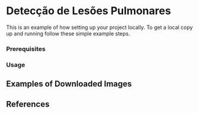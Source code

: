# Detecção de Lesões Pulmonares

This is an example of how setting up your project locally.
To get a local copy up and running follow these simple example steps.

### Prerequisites

<!--

All necessary prerequisites are already installed in docker container

-->

### Usage

<!--

1. Get access for Google Earth Engine (GEE) at [signup](https://earthengine.google.com/signup/)
2. Inside the container previously created, run this command to authenticate your account:
```sh
earthengine authenticate
```
3. Enter in the folder **OLACEFS_DAM/1_Script_GEE/gee** and run:
```sh
python googleEarthEngine.py
```
-->

<!-- Examples of Downloaded Images -->
## Examples of Downloaded Images

<!--

Example of a tailing dam image extract from the years of 2016 to 2019 from sentinel and landsat satellites

![](https://github.com/edemir-matcomp/OLACEFS_DAM/blob/master/1_Script_GEE/example_gee_sentinel_landsat.png)

-->

<!-- References -->
## References

<!--

For more examples, please refer to the Google Earth Engine [Documentation](https://developers.google.com/earth-engine)

-->

